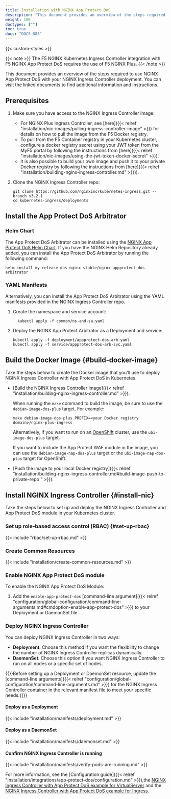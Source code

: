 ```yaml
---
title: Installation with NGINX App Protect DoS
description: "This document provides an overview of the steps required to use NGINX App Protect DoS with your NGINX Ingress Controller deployment."
weight: 100
doctypes: [""]
toc: true
docs: "DOCS-583"
---
```


{{< custom-styles >}}

{{< note >}} The F5 NGINX Kubernetes Ingress Controller integration with F5 NGINX App Protect DoS requires the use of F5 NGINX Plus. {{< /note >}}

This document provides an overview of the steps required to use NGINX App Protect DoS with your NGINX Ingress Controller deployment. You can visit the linked documents to find additional information and instructions.

## Prerequisites

1. Make sure you have access to the NGINX Ingress Controller image:
    - For NGINX Plus Ingress Controller, see [here]({{< relref "installation/nic-images/pulling-ingress-controller-image" >}}) for details on how to pull the image from the F5 Docker registry.
    - To pull from the F5 Container registry in your Kubernetes cluster, configure a docker registry secret using your JWT token from the MyF5 portal by following the instructions from [here]({{< relref "installation/nic-images/using-the-jwt-token-docker-secret" >}}).
    - It is also possible to build your own image and push it to your private Docker registry by following the instructions from [here]({{< relref "installation/building-nginx-ingress-controller.md" >}})).
2. Clone the NGINX Ingress Controller repo:

    ``` shell
    git clone https://github.com/nginxinc/kubernetes-ingress.git --branch v3.2.1
    cd kubernetes-ingress/deployments
    ```

## Install the App Protect DoS Arbitrator

### Helm Chart

The App Protect DoS Arbitrator can be installed using the [NGINX App Protect DoS Helm Chart](https://github.com/nginxinc/nap-dos-arbitrator-helm-chart).
If you have the NGINX Helm Repository already added, you can install the App Protect DoS Arbitrator by running the following command:

```shell
helm install my-release-dos nginx-stable/nginx-appprotect-dos-arbitrator
```

### YAML Manifests

Alternatively, you can install the App Protect DoS Arbitrator using the YAML manifests provided in the NGINX Ingress Controller repo.

1. Create the namespace and service account:

    ```shell
      kubectl apply -f common/ns-and-sa.yaml
    ```

2. Deploy the NGINX App Protect Arbitrator as a Deployment and service:

    ```shell
    kubectl apply -f deployment/appprotect-dos-arb.yaml
    kubectl apply -f service/appprotect-dos-arb-svc.yaml
    ```

## Build the Docker Image {#build-docker-image}

Take the steps below to create the Docker image that you'll use to deploy NGINX Ingress Controller with App Protect DoS in Kubernetes.

- [Build the NGINX Ingress Controller image]({{< relref "installation/building-nginx-ingress-controller.md" >}}).

  When running the `make` command to build the image, be sure to use the `debian-image-dos-plus` target. For example:

    ```shell
    make debian-image-dos-plus PREFIX=<your Docker registry domain>/nginx-plus-ingress
    ```

    Alternatively, if you want to run on an [OpenShift](https://www.openshift.com/) cluster, use the `ubi-image-dos-plus` target.

    If you want to include the App Protect WAF module in the image, you can use the `debian-image-nap-dos-plus` target or the `ubi-image-nap-dos-plus` target for OpenShift.

- [Push the image to your local Docker registry]({{< relref "installation/building-nginx-ingress-controller.md#build-image-push-to-private-repo " >}}).

## Install NGINX Ingress Controller {#install-nic}

Take the steps below to set up and deploy the NGINX Ingress Controller and App Protect DoS module in your Kubernetes cluster.

### Set up role-based access control (RBAC) {#set-up-rbac}

{{< include "rbac/set-up-rbac.md" >}}

### Create Common Resources

{{< include "installation/create-common-resources.md" >}}

### Enable NGINX App Protect DoS module

To enable the NGINX App Protect DoS Module:

1. Add the `enable-app-protect-dos` [command-line argument]({{< relref "configuration/global-configuration/command-line-arguments.md#cmdoption-enable-app-protect-dos" >}}) to your Deployment or DaemonSet file.

### Deploy NGINX Ingress Controller

You can deploy NGINX Ingress Controller in two ways:

- **Deployment**. Choose this method if you want the flexibility to change the number of NGINX Ingress Controller replicas dynamically.
- **DaemonSet**. Choose this option if you want NGINX Ingress Controller to run on all nodes or a specific set of nodes.

{{<note>}}Before setting up a Deployment or DaemonSet resource, update the [command-line arguments]({{< relref "configuration/global-configuration/command-line-arguments.md" >}}) for the NGINX Ingress Controller container in the relevant manifest file to meet your specific needs.{{</note>}}

#### Deploy as a Deployment

{{< include "installation/manifests/deployment.md" >}}

#### Deploy as a DaemonSet

{{< include "installation/manifests/daemonset.md" >}}

#### Confirm NGINX Ingress Controller is running

{{< include "installation/manifests/verify-pods-are-running.md" >}}


For more information, see the [Configuration guide]({{< relref "installation/integrations/app-protect-dos/configuration.md" >}}),the [NGINX Ingress Controller with App Protect DoS example for VirtualServer](https://github.com/nginxinc/kubernetes-ingress/tree/v3.2.1/examples/custom-resources/app-protect-dos) and the [NGINX Ingress Controller with App Protect DoS example for Ingress](https://github.com/nginxinc/kubernetes-ingress/tree/v3.2.1/examples/ingress-resources/app-protect-dos).
